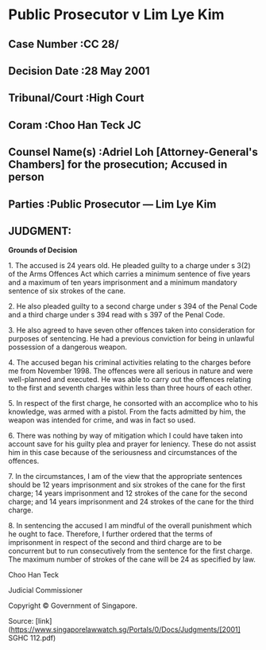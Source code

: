 # Public Prosecutor v Lim Lye Kim 



## Case Number :CC 28/ 

## Decision Date :28 May 2001 

## Tribunal/Court :High Court 

## Coram :Choo Han Teck JC 

## Counsel Name(s) :Adriel Loh [Attorney-General's Chambers] for the prosecution; Accused in person 

## Parties :Public Prosecutor — Lim Lye Kim 

## JUDGMENT: 

**Grounds of Decision** 

1\. The accused is 24 years old. He pleaded guilty to a charge under s 3(2) of the Arms Offences Act which carries a minimum sentence of five years and a maximum of ten years imprisonment and a minimum mandatory sentence of six strokes of the cane. 

2\. He also pleaded guilty to a second charge under s 394 of the Penal Code and a third charge under s 394 read with s 397 of the Penal Code. 

3\. He also agreed to have seven other offences taken into consideration for purposes of sentencing. He had a previous conviction for being in unlawful possession of a dangerous weapon. 

4\. The accused began his criminal activities relating to the charges before me from November 1998. The offences were all serious in nature and were well-planned and executed. He was able to carry out the offences relating to the first and seventh charges within less than three hours of each other. 

5\. In respect of the first charge, he consorted with an accomplice who to his knowledge, was armed with a pistol. From the facts admitted by him, the weapon was intended for crime, and was in fact so used. 

6\. There was nothing by way of mitigation which I could have taken into account save for his guilty plea and prayer for leniency. These do not assist him in this case because of the seriousness and circumstances of the offences. 

7\. In the circumstances, I am of the view that the appropriate sentences should be 12 years imprisonment and six strokes of the cane for the first charge; 14 years imprisonment and 12 strokes of the cane for the second charge; and 14 years imprisonment and 24 strokes of the cane for the third charge. 

8\. In sentencing the accused I am mindful of the overall punishment which he ought to face. Therefore, I further ordered that the terms of imprisonment in respect of the second and third charge are to be concurrent but to run consecutively from the sentence for the first charge. The maximum number of strokes of the cane will be 24 as specified by law. 

Choo Han Teck 

Judicial Commissioner 


Copyright © Government of Singapore. 


Source: [link](https://www.singaporelawwatch.sg/Portals/0/Docs/Judgments/[2001] SGHC 112.pdf)

